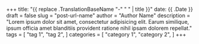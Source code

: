 +++
title: "{{ replace .TranslationBaseName "-" " " | title }}"
date: {{ .Date }}
draft = false
slug = "post-url-name"
author = "Author Name"
description = "Lorem ipsum dolor sit amet, consectetur adipisicing elit. Earum similique, ipsum officia amet blanditiis provident ratione nihil ipsam dolorem repellat."
tags = [
    "tag 1",
    "tag 2",
]
categories = [
    "category 1",
    "category 2",
]
+++
